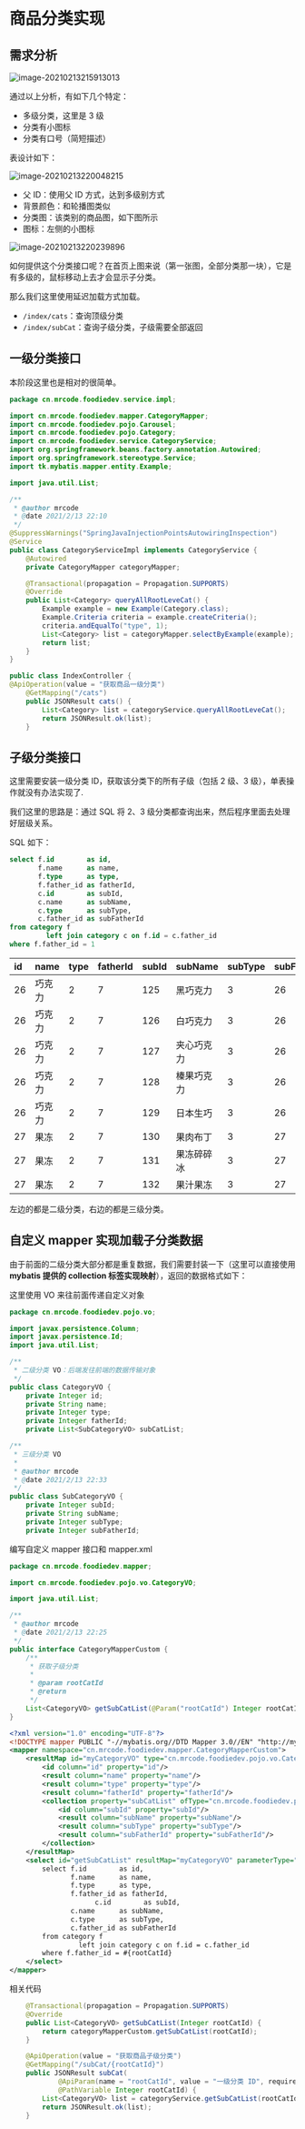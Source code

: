 # 商品分类实现

## 需求分析

![image-20210213215913013](./assets/image-20210213215913013.png)

通过以上分析，有如下几个特定：

- 多级分类，这里是 3 级
- 分类有小图标
- 分类有口号（简短描述）

表设计如下：

![image-20210213220048215](./assets/image-20210213220048215.png)

- 父 ID：使用父 ID 方式，达到多级别方式
- 背景颜色：和轮播图类似
- 分类图：该类别的商品图，如下图所示
- 图标：左侧的小图标

![image-20210213220239896](./assets/image-20210213220239896.png)

如何提供这个分类接口呢？在首页上图来说（第一张图，全部分类那一块），它是有多级的，鼠标移动上去才会显示子分类。

那么我们这里使用延迟加载方式加载。

- `/index/cats`：查询顶级分类
- `/index/subCat`：查询子级分类，子级需要全部返回

## 一级分类接口

本阶段这里也是相对的很简单。

```java
package cn.mrcode.foodiedev.service.impl;

import cn.mrcode.foodiedev.mapper.CategoryMapper;
import cn.mrcode.foodiedev.pojo.Carousel;
import cn.mrcode.foodiedev.pojo.Category;
import cn.mrcode.foodiedev.service.CategoryService;
import org.springframework.beans.factory.annotation.Autowired;
import org.springframework.stereotype.Service;
import tk.mybatis.mapper.entity.Example;

import java.util.List;

/**
 * @author mrcode
 * @date 2021/2/13 22:10
 */
@SuppressWarnings("SpringJavaInjectionPointsAutowiringInspection")
@Service
public class CategoryServiceImpl implements CategoryService {
    @Autowired
    private CategoryMapper categoryMapper;

    @Transactional(propagation = Propagation.SUPPORTS)
    @Override
    public List<Category> queryAllRootLeveCat() {
        Example example = new Example(Category.class);
        Example.Criteria criteria = example.createCriteria();
        criteria.andEqualTo("type", 1);
        List<Category> list = categoryMapper.selectByExample(example);
        return list;
    }
}
```

```java
public class IndexController {    
@ApiOperation(value = "获取商品一级分类")
    @GetMapping("/cats")
    public JSONResult cats() {
        List<Category> list = categoryService.queryAllRootLeveCat();
        return JSONResult.ok(list);
    }
```

## 子级分类接口

这里需要安装一级分类 ID，获取该分类下的所有子级（包括 2 级、3 级），单表操作就没有办法实现了.

我们这里的思路是：通过 SQL 将 2、3 级分类都查询出来，然后程序里面去处理好层级关系。

SQL 如下：

```sql
select f.id        as id,
       f.name      as name,
       f.type      as type,
       f.father_id as fatherId,
       c.id        as subId,
       c.name      as subName,
       c.type      as subType,
       c.father_id as subFatherId
from category f
         left join category c on f.id = c.father_id
where f.father_id = 1
```

| id | name | type | fatherId | subId | subName | subType | subFatherId |
| :--- | :--- | :--- | :--- | :--- | :--- | :--- | :--- |
| 26 | 巧克力 | 2 | 7 | 125 | 黑巧克力 | 3 | 26 |
| 26 | 巧克力 | 2 | 7 | 126 | 白巧克力 | 3 | 26 |
| 26 | 巧克力 | 2 | 7 | 127 | 夹心巧克力 | 3 | 26 |
| 26 | 巧克力 | 2 | 7 | 128 | 榛果巧克力 | 3 | 26 |
| 26 | 巧克力 | 2 | 7 | 129 | 日本生巧 | 3 | 26 |
| 27 | 果冻 | 2 | 7 | 130 | 果肉布丁 | 3 | 27 |
| 27 | 果冻 | 2 | 7 | 131 | 果冻碎碎冰 | 3 | 27 |
| 27 | 果冻 | 2 | 7 | 132 | 果汁果冻 | 3 | 27 |

左边的都是二级分类，右边的都是三级分类。

## 自定义 mapper 实现加载子分类数据

由于前面的二级分类大部分都是重复数据，我们需要封装一下（这里可以直接使用 **mybatis 提供的 collection 标签实现映射**），返回的数据格式如下：

这里使用 VO 来往前面传递自定义对象

```java
package cn.mrcode.foodiedev.pojo.vo;

import javax.persistence.Column;
import javax.persistence.Id;
import java.util.List;

/**
 * 二级分类 VO：后端发往前端的数据传输对象
 */
public class CategoryVO {
    private Integer id;
    private String name;
    private Integer type;
    private Integer fatherId;
    private List<SubCategoryVO> subCatList;
```

```java
/**
 * 三级分类 VO
 *
 * @author mrcode
 * @date 2021/2/13 22:33
 */
public class SubCategoryVO {
    private Integer subId;
    private String subName;
    private Integer subType;
    private Integer subFatherId;
```

编写自定义 mapper 接口和 mapper.xml

```java
package cn.mrcode.foodiedev.mapper;

import cn.mrcode.foodiedev.pojo.vo.CategoryVO;

import java.util.List;

/**
 * @author mrcode
 * @date 2021/2/13 22:25
 */
public interface CategoryMapperCustom {
    /**
     * 获取子级分类
     *
     * @param rootCatId
     * @return
     */
    List<CategoryVO> getSubCatList(@Param("rootCatId") Integer rootCatId);
}

```

```xml
<?xml version="1.0" encoding="UTF-8"?>
<!DOCTYPE mapper PUBLIC "-//mybatis.org//DTD Mapper 3.0//EN" "http://mybatis.org/dtd/mybatis-3-mapper.dtd">
<mapper namespace="cn.mrcode.foodiedev.mapper.CategoryMapperCustom">
    <resultMap id="myCategoryVO" type="cn.mrcode.foodiedev.pojo.vo.CategoryVO">
        <id column="id" property="id"/>
        <result column="name" property="name"/>
        <result column="type" property="type"/>
        <result column="fatherId" property="fatherId"/>
        <collection property="subCatList" ofType="cn.mrcode.foodiedev.pojo.vo.SubCategoryVO">
            <id column="subId" property="subId"/>
            <result column="subName" property="subName"/>
            <result column="subType" property="subType"/>
            <result column="subFatherId" property="subFatherId"/>
        </collection>
    </resultMap>
    <select id="getSubCatList" resultMap="myCategoryVO" parameterType="int">
        select f.id        as id,
               f.name      as name,
               f.type      as type,
               f.father_id as fatherId,
      				 c.id        as subId,
               c.name      as subName,
               c.type      as subType,
               c.father_id as subFatherId
        from category f
                 left join category c on f.id = c.father_id
        where f.father_id = #{rootCatId}
    </select>
</mapper>
```

相关代码

```java
    @Transactional(propagation = Propagation.SUPPORTS)
    @Override
    public List<CategoryVO> getSubCatList(Integer rootCatId) {
        return categoryMapperCustom.getSubCatList(rootCatId);
    }
```

```java
    @ApiOperation(value = "获取商品子级分类")
    @GetMapping("/subCat/{rootCatId}")
    public JSONResult subCat(
            @ApiParam(name = "rootCatId", value = "一级分类 ID", required = true)
            @PathVariable Integer rootCatId) {
        List<CategoryVO> list = categoryService.getSubCatList(rootCatId);
        return JSONResult.ok(list);
    }
```

